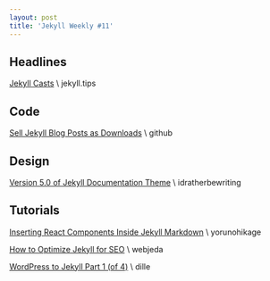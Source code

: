 ```yaml
---
layout: post
title: 'Jekyll Weekly #11'
---
```


## Headlines
[Jekyll Casts](http://jekyll.tips/jekyll-casts/) \\
jekyll.tips

## Code
[Sell Jekyll Blog Posts as Downloads](https://github.com/KrzysiekJ/jekyll-paspagon) \\
github

## Design
[Version 5.0 of Jekyll Documentation Theme](http://idratherbewriting.com/2016/03/23/release-of-documentation-theme-for-jekyll-50/) \\
idratherbewriting

## Tutorials
[Inserting React Components Inside Jekyll Markdown](https://blog.yorunohikage.fr/2016/03/22/inserting-react-components-inside-your-jekyll-markdown-posts/) \\
yorunohikage

[How to Optimize Jekyll for SEO](http://blog.webjeda.com/optimize-jekyll-blog-seo/) \\
webjeda

[WordPress to Jekyll Part 1 (of 4)](http://dille.name/blog/2016/03/10/wordpress-to-jekyll-part-1-arguments-for-a-static-site/) \\
dille